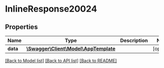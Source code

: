 # InlineResponse20024

## Properties
Name | Type | Description | Notes
------------ | ------------- | ------------- | -------------
**data** | [**\Swagger\Client\Model\AppTemplate**](AppTemplate.md) |  | [optional] 

[[Back to Model list]](../../README.md#documentation-for-models) [[Back to API list]](../../README.md#documentation-for-api-endpoints) [[Back to README]](../../README.md)

